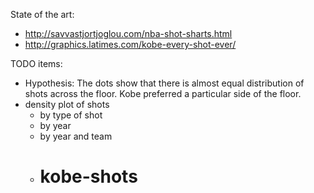 
State of the art:
- http://savvastjortjoglou.com/nba-shot-sharts.html
- http://graphics.latimes.com/kobe-every-shot-ever/

TODO items:

- Hypothesis: The dots show that there is almost equal distribution of shots across the floor. Kobe preferred a particular side of the floor.
- density plot of shots
	- by type of shot
	- by year
	- by year and team
	- # kobe-shots
